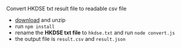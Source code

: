 Convert HKDSE txt result file to readable csv file

- [download](https://github.com/cyrusn/dseTxtFileConverter/archive/master.zip) and unzip
- run `npm install`
- rename the **HKDSE txt file** to `hkdse.txt` and run `node convert.js`
- the output file is `result.csv` and `result.json`
